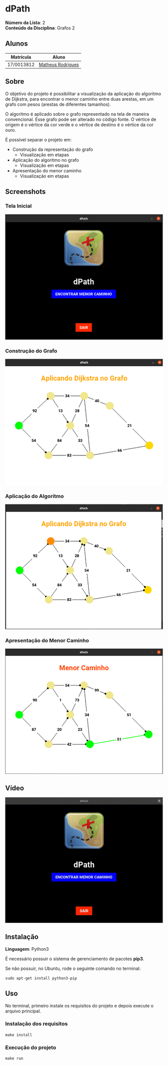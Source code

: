 # dPath

**Número da Lista**: 2<br>
**Conteúdo da Disciplina**: Grafos 2<br>

## Alunos
|Matrícula | Aluno |
| -- | -- |
| 17/0013812  |  [Matheus Rodrigues](https://github.com/rjoao)  |

## Sobre 
 
O objetivo do projeto é possibilitar a visualização da aplicação do algoritmo de Dijkstra, para encontrar o menor caminho entre duas arestas, em um grafo com pesos (arestas de diferentes tamanhos).

O algoritmo é aplicado sobre o grafo representado na tela de maneira convencional. Esse grafo pode ser alterado no código fonte. 
O vértice de origem é o vértice da cor verde e o vértice de destino é o vértice da cor ouro.

É possível separar o projeto em:
- Construção da representação do grafo
    - Visualização em etapas    
- Aplicação do algoritmo no grafo
    - Visualização em etapas
- Apresentação do menor caminho
    - Visualização em etapas

## Screenshots

### Tela Inicial
![Tela Inicial](./assets/media/screenshotHomePage.png)

### Construção do Grafo
![Construção do Grafo](./assets/media/screenshotGraphBuild.png)

### Aplicação do Algoritmo
![Aplicação Dijkstra](./assets/media/screenshotDijkstra.png)

### Apresentação do Menor Caminho
![Menor Caminho](./assets/media/screenshotPath.png)

## Vídeo
![Vídeo de Utilização](./assets/media/video.gif)

## Instalação 

**Linguagem**: Python3<br>

É necessário possuir o sistema de gerenciamento de pacotes **pip3**.

Se não possuir, no Ubuntu, rode o seguinte comando no terminal:

```
sudo apt-get install python3-pip
```

## Uso 

No terminal, primeiro instale os requisitos do projeto e depois execute o arquivo principal.

### Instalação dos requisitos

```
make install
```

### Execução do projeto

```
make run
```
 





